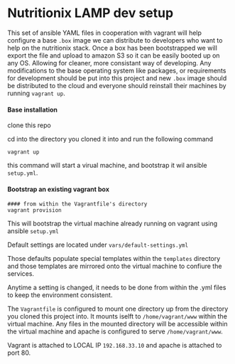 Nutritionix LAMP dev setup
============================

This set of ansible YAML files in cooperation with vagrant will help configure a base `.box` image we can distribute
to developers who want to help on the nutritionix stack. Once a box has been bootstrapped we will export the file and
upload to amazon S3 so it can be easily booted up on any OS. Allowing for cleaner, more consistant way of developing.
Any modifications to the base operating system like packages, or requirements for development should be put into this
project and new `.box` image should be distributed to the cloud and everyone should reinstall their machines by running
`vagrant up`.

#### Base installation

clone this repo

cd into the directory you cloned it into and run the following command

```shell
vagrant up
```

this command will start a virual machine, and bootstrap it wil ansible `setup.yml`.

#### Bootstrap an existing vagrant box

```shell
#### from within the Vagrantfile's directory
vagrant provision
```

This will bootstrap the virtual machine already running on vagrant using ansible `setup.yml`

Default settings are located under `vars/default-settings.yml`

Those defaults populate special templates within the `templates` directory and those templates are mirrored onto the virtual machine to confiure the services.

Anytime a setting is changed, it needs to be done from within the .yml files to keep the environment consistent.

The `Vagrantfile` is configured to mount one directory up from the directory you cloned this project into. It mounts iselft to `/home/vagrant/www` within the virtual machine. Any files in the mounted directory will be accessible within the virtual machine and apache is configured to serve `/home/vagrant/www`.

Vagrant is attached to LOCAL IP `192.168.33.10` and apache is attached to port 80.